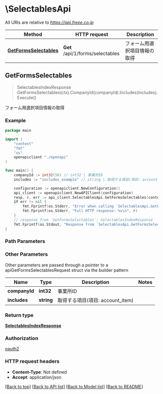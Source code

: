 # \SelectablesApi

All URIs are relative to *https://api.freee.co.jp*

Method | HTTP request | Description
------------- | ------------- | -------------
[**GetFormsSelectables**](SelectablesApi.md#GetFormsSelectables) | **Get** /api/1/forms/selectables | フォーム用選択項目情報の取得



## GetFormsSelectables

> SelectablesIndexResponse GetFormsSelectables(ctx).CompanyId(companyId).Includes(includes).Execute()

フォーム用選択項目情報の取得



### Example

```go
package main

import (
    "context"
    "fmt"
    "os"
    openapiclient "./openapi"
)

func main() {
    companyId := int32(56) // int32 | 事業所ID
    includes := "includes_example" // string | 取得する項目(項目: account_item) (optional)

    configuration := openapiclient.NewConfiguration()
    api_client := openapiclient.NewAPIClient(configuration)
    resp, r, err := api_client.SelectablesApi.GetFormsSelectables(context.Background()).CompanyId(companyId).Includes(includes).Execute()
    if err != nil {
        fmt.Fprintf(os.Stderr, "Error when calling `SelectablesApi.GetFormsSelectables``: %v\n", err)
        fmt.Fprintf(os.Stderr, "Full HTTP response: %v\n", r)
    }
    // response from `GetFormsSelectables`: SelectablesIndexResponse
    fmt.Fprintf(os.Stdout, "Response from `SelectablesApi.GetFormsSelectables`: %v\n", resp)
}
```

### Path Parameters



### Other Parameters

Other parameters are passed through a pointer to a apiGetFormsSelectablesRequest struct via the builder pattern


Name | Type | Description  | Notes
------------- | ------------- | ------------- | -------------
 **companyId** | **int32** | 事業所ID | 
 **includes** | **string** | 取得する項目(項目: account_item) | 

### Return type

[**SelectablesIndexResponse**](selectablesIndexResponse.md)

### Authorization

[oauth2](../README.md#oauth2)

### HTTP request headers

- **Content-Type**: Not defined
- **Accept**: application/json

[[Back to top]](#) [[Back to API list]](../README.md#documentation-for-api-endpoints)
[[Back to Model list]](../README.md#documentation-for-models)
[[Back to README]](../README.md)

